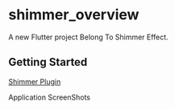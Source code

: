 # shimmer_overview

A new Flutter project Belong To Shimmer Effect.

## Getting Started

<a href="https://pub.dev/packages/shimmer" target="_blank"> Shimmer Plugin </a>

Application ScreenShots


<center <img src="https://github.com/AbdulSattarSuleman/Flutter_Shimmer_effect/blob/master/shimmer_effect.png" width="200" heigt="1000"> </center>



